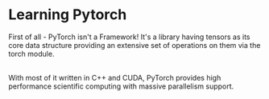 # Learning Pytorch
First of all - PyTorch isn't a Framework!
It's a library having tensors as its core data structure providing an extensive set of operations on them via the torch module.
<br/>

<br/>
With most of it written in C++ and CUDA, PyTorch provides high performance scientific computing with massive parallelism support.
